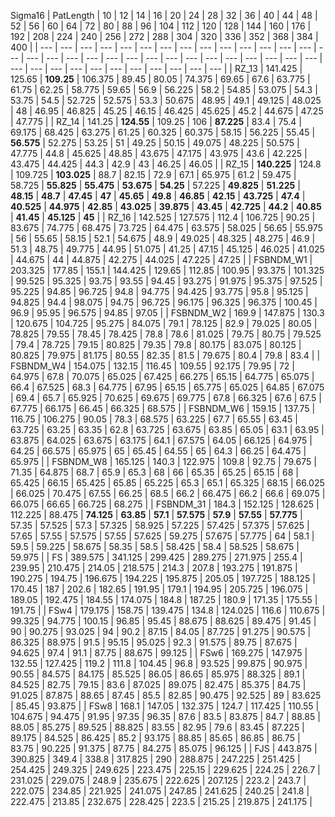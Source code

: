 Sigma16
|  PatLength  |  10  |  12  |  14  |  16  |  20  |  24  |  28  |  32  |  36  |  40  |  44  |  48  |  52  |  56  |  60  |  64  |  72  |  80  |  88  |  96  |  104  |  112  |  120  |  128  |  144  |  160  |  176  |  192  |  208  |  224  |  240  |  256  |  272  |  288  |  304  |  320  |  336  |  352  |  368  |  384  |  400  |
|    ---  |  ---  |  ---  |  ---  |  ---  |  ---  |  ---  |  ---  |  ---  |  ---  |  ---  |  ---  |  ---  |  ---  |  ---  |  ---  |  ---  |  ---  |  ---  |  ---  |  ---  |  ---  |  ---  |  ---  |  ---  |  ---  |  ---  |  ---  |  ---  |  ---  |  ---  |  ---  |  ---  |  ---  |  ---  |  ---  |  ---  |  ---  |  ---  |  ---  |  ---    |
|  RZ_13  |  141.425  |  125.65  |   **109.25**   |  106.375  |  89.45  |  80.05  |  74.375  |  69.65  |  67.6  |  63.775  |  61.75  |  62.25  |  58.775  |  59.65  |  56.9  |  56.225  |  58.2  |  54.85  |  53.075  |  54.3  |  53.75  |  54.5  |  52.725  |  52.575  |  53.3  |  50.675  |  48.95  |  49.1  |  49.125  |  48.025  |  48  |  46.95  |  46.825  |  45.25  |  46.15  |  46.425  |  45.625  |  45.2  |  44.675  |  47.25  |  47.775  |
|  RZ_14  |  141.25  |   **124.55**   |  109.25  |  106  |   **87.225**   |  83.4  |  75.4  |  69.175  |  68.425  |  63.275  |  61.25  |  60.325  |  60.375  |  58.15  |  56.225  |  55.45  |   **56.575**   |  52.275  |  53.25  |  51  |  49.25  |  50.15  |  49.075  |  48.225  |  50.575  |  47.775  |  44.8  |  45.625  |  48.85  |  43.675  |  47.175  |  43.975  |  43.6  |  42.225  |  43.475  |  44.425  |  44.3  |  42.9  |  43  |  46.25  |  46.05  |
|  RZ_15  |   **140.225**   |  124.8  |  109.725  |   **103.025**   |  88.7  |  82.15  |  72.9  |  67.1  |  65.975  |  61.2  |  59.475  |  58.725  |   **55.825**   |   **55.475**   |   **53.675**   |   **54.25**   |  57.225  |   **49.825**   |   **51.225**   |   **48.15**   |   **48.7**   |   **47.45**   |   **47**   |   **45.65**   |   **49.8**   |   **46.85**   |   **42.15**   |   **43.725**   |   **47.4**   |   **40.525**   |   **44.975**   |   **42.85**   |   **43.025**   |   **39.875**   |   **43.45**   |   **42.725**   |   **44.2**   |   **40.85**   |   **41.45**   |   **45.125**   |   **45**   |
|  RZ_16  |  142.525  |  127.575  |  112.4  |  106.725  |  90.25  |  83.675  |  74.775  |  68.475  |  73.725  |  64.475  |  63.575  |  58.025  |  56.65  |  55.975  |  56  |  55.65  |  58.15  |  52.1  |  54.675  |  48.9  |  49.025  |  48.325  |  48.275  |  46.9  |  51.3  |  48.75  |  49.775  |  44.95  |  51.075  |  41.25  |  47.15  |  45.125  |  46.025  |  41.025  |  44.675  |  44  |  44.875  |  42.275  |  44.025  |  47.225  |  47.25  |
|  FSBNDM_W1  |  203.325  |  177.85  |  155.1  |  144.425  |  129.65  |  112.85  |  100.95  |  93.375  |  101.325  |  99.525  |  95.325  |  93.75  |  93.55  |  94.45  |  93.275  |  91.975  |  95.375  |  97.525  |  95.225  |  94.85  |  96.725  |  94.8  |  94.775  |  94.425  |  93.775  |  95.8  |  95.125  |  94.825  |  94.4  |  98.075  |  94.75  |  96.725  |  96.175  |  96.325  |  96.375  |  100.45  |  96.9  |  95.95  |  96.575  |  94.85  |  97.05  |
|  FSBNDM_W2  |  169.9  |  147.875  |  130.3  |  120.675  |  104.725  |  95.275  |  84.075  |  79.1  |  78.125  |  82.9  |  79.025  |  80.05  |  78.825  |  79.55  |  78.45  |  78.425  |  78.8  |  78.6  |  81.025  |  79.75  |  80.75  |  79.525  |  79.4  |  78.725  |  79.15  |  80.825  |  79.35  |  79.8  |  80.175  |  83.075  |  80.125  |  80.825  |  79.975  |  81.175  |  80.55  |  82.35  |  81.5  |  79.675  |  80.4  |  79.8  |  83.4  |
|  FSBNDM_W4  |  154.075  |  132.15  |  116.45  |  109.55  |  92.175  |  79.95  |  72  |  64.975  |  67.8  |  70.075  |  65.025  |  67.425  |  66.275  |  65.15  |  64.775  |  65.075  |  66.4  |  67.525  |  68.3  |  64.775  |  67.95  |  65.15  |  65.775  |  65.025  |  64.85  |  67.075  |  69.4  |  65.7  |  65.925  |  70.625  |  69.675  |  69.775  |  67.8  |  66.325  |  67.6  |  67.5  |  67.775  |  66.175  |  66.45  |  66.325  |  68.575  |
|  FSBNDM_W6  |  159.15  |  137.75  |  116.75  |  106.275  |  90.05  |  78.3  |  68.575  |  63.225  |  67.7  |  65.55  |  63.45  |  63.725  |  63.25  |  63.35  |  62.8  |  63.725  |  63.675  |  63.85  |  65.05  |  63.1  |  63.95  |  63.875  |  64.025  |  63.675  |  63.175  |  64.1  |  67.575  |  64.05  |  66.125  |  64.975  |  64.25  |  66.575  |  65.975  |  65  |  65.45  |  64.55  |  65  |  64.3  |  66.25  |  64.475  |  65.975  |
|  FSBNDM_W8  |  165.125  |  140.3  |  122.975  |  109.8  |  92.75  |  79.675  |  71.35  |  64.875  |  68.7  |  65.9  |  65.3  |  68  |  66  |  65.35  |  65.25  |  65.15  |  68  |  65.425  |  66.15  |  65.425  |  65.85  |  65.225  |  65.3  |  65.1  |  65.325  |  68.15  |  66.025  |  66.025  |  70.475  |  67.55  |  66.25  |  68.5  |  66.2  |  66.475  |  66.2  |  66.6  |  69.075  |  66.075  |  66.65  |  66.725  |  68.275  |
|  FSBNDM_31  |  184.3  |  152.125  |  128.625  |  112.225  |  88.475  |   **74.125**   |   **63.85**   |   **57.1**   |   **57.575**   |   **57.9**   |   **57.55**   |   **57.775**   |  57.35  |  57.525  |  57.3  |  57.325  |  58.925  |  57.225  |  57.425  |  57.375  |  57.625  |  57.65  |  57.55  |  57.575  |  57.55  |  57.625  |  59.275  |  57.675  |  57.775  |  64  |  58.1  |  59.5  |  59.225  |  58.675  |  58.35  |  58.5  |  58.425  |  58.4  |  58.525  |  58.675  |  59.975  |
|  FS  |  389.575  |  341.125  |  299.425  |  289.275  |  271.975  |  255.4  |  239.95  |  210.475  |  214.05  |  218.575  |  214.3  |  207.8  |  193.275  |  191.875  |  190.275  |  194.75  |  196.675  |  194.225  |  195.875  |  205.05  |  197.725  |  188.125  |  170.45  |  187  |  202.6  |  182.65  |  191.95  |  179.1  |  194.95  |  205.725  |  196.075  |  189.05  |  192.475  |  184.55  |  174.075  |  184.8  |  187.25  |  180.9  |  171.35  |  175.55  |  191.75  |
|  FSw4  |  179.175  |  158.75  |  139.475  |  134.8  |  124.025  |  116.6  |  110.675  |  99.325  |  94.775  |  100.15  |  96.85  |  95.45  |  88.675  |  88.625  |  89.475  |  91.45  |  90  |  90.275  |  93.025  |  94  |  90.2  |  87.15  |  84.05  |  87.725  |  91.275  |  90.575  |  86.325  |  88.975  |  91.5  |  95.15  |  95.025  |  92.3  |  91.575  |  89.75  |  87.675  |  94.625  |  97.4  |  91.1  |  87.75  |  88.675  |  99.125  |
|  FSw6  |  169.275  |  147.975  |  132.55  |  127.425  |  119.2  |  111.8  |  104.45  |  96.8  |  93.525  |  99.875  |  90.975  |  90.55  |  84.575  |  84.175  |  85.525  |  86.05  |  86.65  |  85.975  |  88.325  |  89.1  |  84.525  |  82.75  |  79.15  |  83.6  |  87.025  |  89.075  |  82.475  |  85.375  |  84.75  |  91.025  |  87.875  |  88.65  |  87.45  |  85.5  |  82.85  |  90.475  |  92.525  |  89  |  83.625  |  85.45  |  93.875  |
|  FSw8  |  168.1  |  147.05  |  132.375  |  124.7  |  117.425  |  110.55  |  104.675  |  94.475  |  91.95  |  97.35  |  96.35  |  87.6  |  83.5  |  83.875  |  84.7  |  88.85  |  88.05  |  85.275  |  89.525  |  88.825  |  83.55  |  82.95  |  79.6  |  83.45  |  87.225  |  89.175  |  84.525  |  86.425  |  85.2  |  93.175  |  88.85  |  85.65  |  86.85  |  86.75  |  83.75  |  90.225  |  91.375  |  87.75  |  84.275  |  85.075  |  96.125  |
|  FJS  |  443.875  |  390.825  |  349.4  |  338.8  |  317.825  |  290  |  288.875  |  247.225  |  251.425  |  254.425  |  249.325  |  249.625  |  223.475  |  225.15  |  229.625  |  224.25  |  226.7  |  231.025  |  229.075  |  248.9  |  235.675  |  222.625  |  207.125  |  223.2  |  243.7  |  222.075  |  234.85  |  221.925  |  241.075  |  247.85  |  241.625  |  240.25  |  241.8  |  222.475  |  213.85  |  232.675  |  228.425  |  223.5  |  215.25  |  219.875  |  241.175  |
